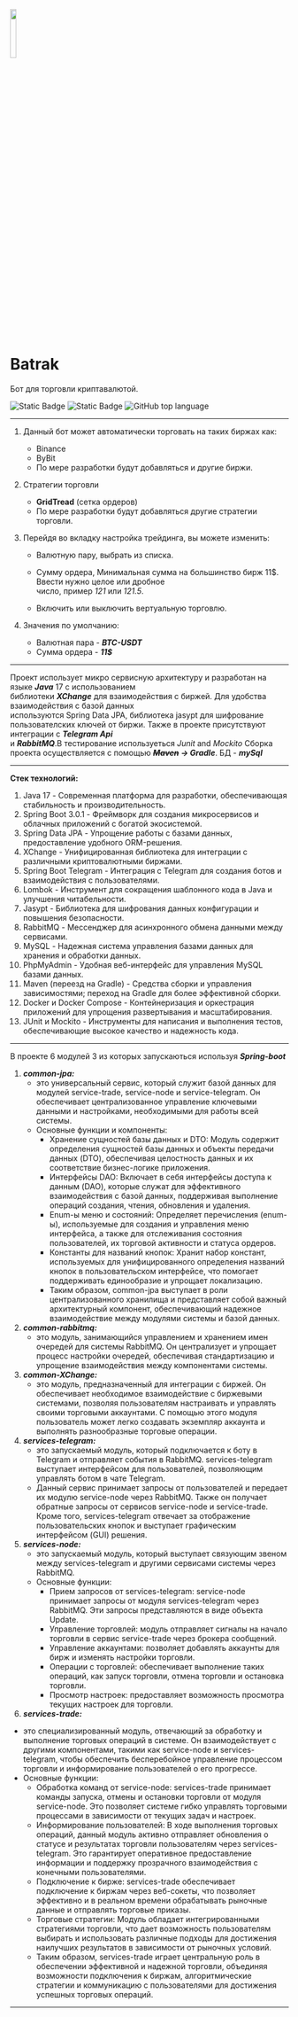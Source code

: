<img src="https://github.com/NobSxD/treadeBot/blob/master/probot.svg" width="15%"> 

# Batrak 

Бот для торговли криптавалютой.

![Static Badge](https://img.shields.io/badge/treadBOT-Chesnokov-%09%230000CD)
![Static Badge](https://img.shields.io/badge/java-17-%23FF7F50)
![GitHub top language](https://img.shields.io/github/languages/top/NobSxD/treadeBot)

___

1. Данный бот может автоматически торговать на таких биржах как:
   - Binance
   - ByBit
   - По мере разработки будут добавляться и другие биржи.

2. Стратегии торговли
   - **GridTread** (сетка ордеров)
   - По мере разработки будут добавляться другие стратегии торговли.
3. Перейдя во вкладку настройка трейдинга, вы можете изменить:
    - Валютную пару, выбрать из списка.
    - Сумму ордера, Минимальная сумма на большинство бирж 11$. Ввести нужно целое или дробное<br>
   число, пример *121* или *121.5*.
    
    - Включить или выключить вертуальную торговлю.
4. Значения по умолчанию:
   - Валютная пара - ___BTC-USDT___
   - Сумма ордера - ___11$___

___
Проект  использует микро сервисную архитектуру и разработан на языке ___Java___ 17 с использованием<br>
библиотеки ___XChange___ для взаимодействия с биржей. Для удобства взаимодействия с базой данных   <br>
используются Spring Data JPA, библиотека jasypt для шифрование пользователских ключей от биржи. Также в проекте присутствуют интеграции с ___Telegram Api___  <br>
 и ___RabbitMQ___.В тестирование используеться *Junit* and *Mockito* Сборка проекта осуществляется с помощью ___~~Maven~~ -> Gradle___. БД -  ___mySql___ <br>
___
__Стек технологий:__
1. Java 17 - Современная платформа для разработки, обеспечивающая стабильность и производительность.
2. Spring Boot 3.0.1 - Фреймворк для создания микросервисов и облачных приложений с богатой экосистемой.
3. Spring Data JPA - Упрощение работы с базами данных, предоставление удобного ORM-решения.
4. XChange - Унифицированная библиотека для интеграции с различными криптовалютными биржами.
5. Spring Boot Telegram - Интеграция с Telegram для создания ботов и взаимодействия с пользователями.
6. Lombok - Инструмент для сокращения шаблонного кода в Java и улучшения читабельности.
7. Jasypt - Библиотека для шифрования данных конфигурации и повышения безопасности.
8. RabbitMQ - Мессенджер для асинхронного обмена данными между сервисами.
9. MySQL - Надежная система управления базами данных для хранения и обработки данных.
10. PhpMyAdmin - Удобная веб-интерфейс для управления MySQL базами данных.
11. Maven (переезд на Gradle) - Средства сборки и управления зависимостями; переход на Gradle для более эффективной сборки.
12. Docker и Docker Compose - Контейнеризация и оркестрация приложений для упрощения развертывания и масштабирования.
13. JUnit и Mockito - Инструменты для написания и выполнения тестов, обеспечивающие высокое качество и надежность кода.
---
В проекте 6 модулей 3 из которых запускаються используя ___Spring-boot___ 
1. ***common-jpa:***
   - это универсальный сервис, который служит базой данных для модулей service-trade, service-node и service-telegram. Он обеспечивает централизованное управление ключевыми данными и настройками, необходимыми для работы всей системы.
   - Основные функции и компоненты:
     - Хранение сущностей базы данных и DTO: Модуль содержит определения сущностей базы данных и объекты передачи данных (DTO), обеспечивая целостность данных и их соответствие бизнес-логике приложения.
     - Интерфейсы DAO: Включает в себя интерфейсы доступа к данным (DAO), которые служат для эффективного взаимодействия с базой данных, поддерживая выполнение операций создания, чтения, обновления и удаления.
     - Enum-ы меню и состояний: Определяет перечисления (enum-ы), используемые для создания и управления меню интерфейса, а также для отслеживания состояния пользователей, их торговой активности и статуса ордеров.
     - Константы для названий кнопок: Хранит набор констант, используемых для унифицированного определения названий кнопок в пользовательском интерфейсе, что помогает поддерживать единообразие и упрощает локализацию.
     - Таким образом, common-jpa выступает в роли централизованного хранилища и представляет собой важный архитектурный компонент, обеспечивающий надежное взаимодействие между модулями системы и базой данных.
2. ***common-rabbitmq:***
   - это модуль, занимающийся управлением и хранением имен очередей для системы RabbitMQ. Он централизует и упрощает процесс настройки очередей, обеспечивая стандартизацию и упрощение взаимодействия между компонентами системы.
3. ***common-XChange:***
   - это модуль, предназначенный для интеграции с биржей. Он обеспечивает необходимое взаимодействие с биржевыми системами, позволяя пользователям настраивать и управлять своими торговыми аккаунтами. С помощью этого модуля пользователь может легко создавать экземпляр аккаунта и выполнять разнообразные торговые операции.
4. ***services-telegram:***  
   - это запускаемый модуль, который подключается к боту в Telegram и отправляет события в RabbitMQ. services-telegram выступает интерфейсом для пользователей, позволяющим управлять ботом в чате Telegram.<br>
   - Данный сервис принимает запросы от пользователей и передает их модулю service-node через RabbitMQ. Также он получает обратные запросы от сервисов service-node и service-trade. Кроме того, services-telegram отвечает за отображение пользовательских кнопок и выступает графическим интерфейсом (GUI) решения.
5. ***services-node:***
   - это запускаемый модуль, который выступает связующим звеном между services-telegram и другими сервисами системы через RabbitMQ.
   - Основные функции:
     - Прием запросов от services-telegram: service-node принимает запросы от модуля services-telegram через RabbitMQ. Эти запросы представляются в виде объекта Update.
     - Управление торговлей: модуль отправляет сигналы на начало торговли в сервис service-trade через брокера сообщений.
     - Управление аккаунтами: позволяет добавлять аккаунты для бирж и изменять настройки торговли.
     - Операции с торговлей: обеспечивает выполнение таких операций, как запуск торговли, отмена торговли и остановка торговли.
     - Просмотр настроек: предоставляет возможность просмотра текущих настроек для торговли.
6. ***services-trade:***
 - это специализированный модуль, отвечающий за обработку и выполнение торговых операций в системе. Он взаимодействует с другими компонентами, такими как service-node и services-telegram, чтобы обеспечить бесперебойное управление процессом торговли и информирование пользователей о его прогрессе.
 - Основные функции:
   - Обработка команд от service-node: services-trade принимает команды запуска, отмены и остановки торговли от модуля service-node. Это позволяет системе гибко управлять торговыми процессами в зависимости от текущих задач и настроек.
   - Информирование пользователей: В ходе выполнения торговых операций, данный модуль активно отправляет обновления о статусе и результатах торговли пользователям через services-telegram. Это гарантирует оперативное предоставление информации и поддержку прозрачного взаимодействия с конечными пользователями.
   - Подключение к бирже: services-trade обеспечивает подключение к биржам через веб-сокеты, что позволяет эффективно и в реальном времени обрабатывать рыночные данные и отправлять торговые приказы.
   - Торговые стратегии: Модуль обладает интегрированными стратегиями торговли, что дает возможность пользователям выбирать и использовать различные подходы для достижения наилучших результатов в зависимости от рыночных условий.
   - Таким образом, services-trade играет центральную роль в обеспечении эффективной и надежной торговли, объединяя возможности подключения к биржам, алгоритмические стратегии и коммуникацию с пользователями для достижения успешных торговых операций.
___
